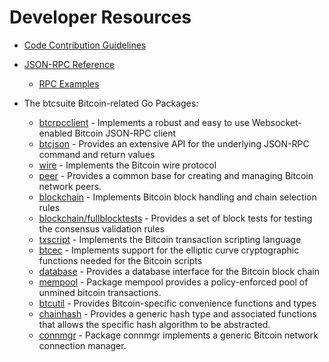 # Developer Resources

* [Code Contribution Guidelines](https://github.com/alejoacosta74/btcd/tree/master/docs/code_contribution_guidelines.md)

* [JSON-RPC Reference](https://github.com/alejoacosta74/btcd/tree/master/docs/json_rpc_api.md)
  * [RPC Examples](https://github.com/alejoacosta74/btcd/tree/master/docs/json_rpc_api.md#ExampleCode)

* The btcsuite Bitcoin-related Go Packages:
  * [btcrpcclient](https://github.com/alejoacosta74/btcd/tree/master/rpcclient) - Implements a
    robust and easy to use Websocket-enabled Bitcoin JSON-RPC client
  * [btcjson](https://github.com/alejoacosta74/btcd/tree/master/btcjson) - Provides an extensive API
    for the underlying JSON-RPC command and return values
  * [wire](https://github.com/alejoacosta74/btcd/tree/master/wire) - Implements the
    Bitcoin wire protocol
  * [peer](https://github.com/alejoacosta74/btcd/tree/master/peer) -
    Provides a common base for creating and managing Bitcoin network peers.
  * [blockchain](https://github.com/alejoacosta74/btcd/tree/master/blockchain) -
    Implements Bitcoin block handling and chain selection rules
  * [blockchain/fullblocktests](https://github.com/alejoacosta74/btcd/tree/master/blockchain/fullblocktests) -
    Provides a set of block tests for testing the consensus validation rules
  * [txscript](https://github.com/alejoacosta74/btcd/tree/master/txscript) -
    Implements the Bitcoin transaction scripting language
  * [btcec](https://github.com/alejoacosta74/btcd/tree/master/btcec) - Implements
    support for the elliptic curve cryptographic functions needed for the
    Bitcoin scripts
  * [database](https://github.com/alejoacosta74/btcd/tree/master/database) -
    Provides a database interface for the Bitcoin block chain
  * [mempool](https://github.com/alejoacosta74/btcd/tree/master/mempool) -
    Package mempool provides a policy-enforced pool of unmined bitcoin
    transactions.
  * [btcutil](https://github.com/alejoacosta74/btcd/btcutil) - Provides Bitcoin-specific
    convenience functions and types
  * [chainhash](https://github.com/alejoacosta74/btcd/tree/master/chaincfg/chainhash) -
    Provides a generic hash type and associated functions that allows the
    specific hash algorithm to be abstracted.
  * [connmgr](https://github.com/alejoacosta74/btcd/tree/master/connmgr) -
    Package connmgr implements a generic Bitcoin network connection manager.
